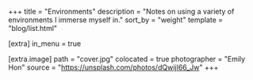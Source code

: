 +++
title = "Environments"
description = "Notes on using a variety of environments I immerse myself in."
sort_by = "weight"
template =  "blog/list.html"

[extra]
in_menu = true

[extra.image]
path = "cover.jpg"
colocated = true
photographer = "Emily Hon"
source = "https://unsplash.com/photos/dQwijI66_Jw"
+++

